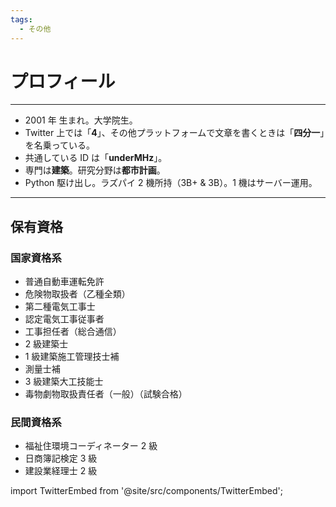 ```yaml
---
tags:
  - その他
---
```


# プロフィール

---

- 2001 年 生まれ。大学院生。
- Twitter 上では「**4**」、その他プラットフォームで文章を書くときは「**四分一**」を名乗っている。
- 共通している ID は「**underMHz**」。
- 専門は**建築**。研究分野は**都市計画**。
- Python 駆け出し。ラズパイ 2 機所持（3B+ & 3B）。1 機はサーバー運用。

---

## 保有資格

### 国家資格系

- 普通自動車運転免許
- 危険物取扱者（乙種全類）
- 第二種電気工事士
- 認定電気工事従事者
- 工事担任者（総合通信）
- 2 級建築士
- 1 級建築施工管理技士補
- 測量士補
- 3 級建築大工技能士
- 毒物劇物取扱責任者（一般）（試験合格）

### 民間資格系

- 福祉住環境コーディネーター 2 級
- 日商簿記検定 3 級
- 建設業経理士 2 級

import TwitterEmbed from '@site/src/components/TwitterEmbed';

<TwitterEmbed />
